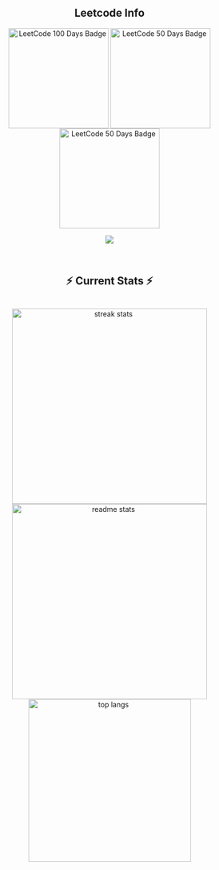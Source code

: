 <div align="center"> 
  <h2 align="center">Leetcode Info</h2> 
  <p align="center">
    <a href="https://leetcode.com/u/sam-2003/" target="_blank"><img align="center" src="https://assets.leetcode.com/static_assets/marketing/2024-100.gif" alt="LeetCode 100 Days Badge" height="200" width="200" /></a>
    <a href="https://leetcode.com/u/sam-2003/" target="_blank"><img align="center" src="https://assets.leetcode.com/static_assets/marketing/2024-50.gif" alt="LeetCode 50 Days Badge" height="200" width="200" /></a>
    <a href="https://leetcode.com/u/sam-2003/" target="_blank"><img align="center" src="https://assets.leetcode.com/static_assets/marketing/2025-50.gif" alt="LeetCode 50 Days Badge" height="200" width="200"/></a>

  </p>
  <p align="center">
    <img align=top flex-grow=1 src="https://leetcard.jacoblin.cool/sam-2003?theme=dark&font=Nunito&ext=heatmap" />
  </p>
  
<br/>
  <h2 align="center">⚡ Current Stats ⚡</h2>
<br>
<div align=center>
  <img width=390 src="https://streak-stats.demolab.com/?user=Soumya2719&count_private=true&theme=react&border_radius=10" alt="streak stats"/>
  <img width=390 src="https://github-readme-stats.vercel.app/api?username=Soumya2719&show_icons=true&theme=react&rank_icon=github&border_radius=10" alt="readme stats" />
  <img width=325 align="center" src="https://github-readme-stats.vercel.app/api/top-langs/?username=Soumya2719&hide=HTML&langs_count=8&layout=compact&theme=react&border_radius=10&size_weight=0.5&count_weight=0.5&exclude_repo=github-readme-stats" alt="top langs" />
</div>

  <br/>

<br/><br/>
